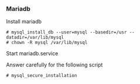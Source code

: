 ### Mariadb 

Install mariadb

    # mysql_install_db --user=mysql --basedir=/usr --datadir=/var/lib/mysql
    # chown -R mysql /var/lib/mysql
    
Start mariadb.service

Answer carefully for the following script

    # mysql_secure_installation


